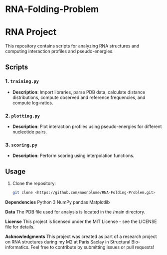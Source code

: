# RNA-Folding-Problem

# RNA Project

This repository contains scripts for analyzing RNA structures and computing interaction profiles and pseudo-energies.

## Scripts

### 1. `training.py`

- **Description**: Import libraries, parse PDB data, calculate distance distributions, compute observed and reference frequencies, and compute log-ratios.

### 2. `plotting.py`

- **Description**: Plot interaction profiles using pseudo-energies for different nucleotide pairs.

### 3. `scoring.py`

- **Description**: Perform scoring using interpolation functions.

## Usage

1. Clone the repository:
   ```bash
   git clone <https://github.com/moonblume/RNA-Folding-Problem.git>

**Dependencies**
Python 3
NumPy
pandas
Matplotlib


**Data**
The PDB file used for analysis is located in the /main directory.

**License**
This project is licensed under the MIT License - see the LICENSE file for details.

**Acknowledgments**
This project was created as part of a research project on RNA structures during my M2 at Paris Saclay in Structural Bio-informatics.
Feel free to contribute by submitting issues or pull requests!
